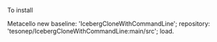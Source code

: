To install

Metacello new
	baseline: 'IcebergCloneWithCommandLine';
	repository: 'tesonep/IcebergCloneWithCommandLine:main/src';
	load.
